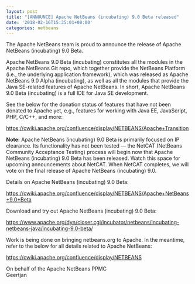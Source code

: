 ```yaml
---
layout: post
title: "[ANNOUNCE] Apache NetBeans (incubating) 9.0 Beta released"
date: '2018-02-16T15:35:01+00:00'
categories: netbeans
---
```

<p>
The Apache NetBeans team is proud to announce the release of Apache NetBeans (incubating) 9.0 Beta.
<p>
Apache NetBeans 9.0 Beta (incubating) constitutes all the modules in the Apache NetBeans Git repo, which together provide the NetBeans Platform (i.e., the underlying application framework), which was released as Apache NetBeans 9.0 Alpha (incubating), as well as all the modules that provide the Java SE-related features of Apache NetBeans. In short, Apache NetBeans 9.0 Beta (incubating) is a full IDE for Java SE development.
<p>
See the below for the donation status of features that have not been donated to Apache yet, e.g., features for working with Java EE, JavaScript, PHP, C/C++, and more:
<p>
<a href="https://cwiki.apache.org/confluence/display/NETBEANS/Apache+Transition">https://cwiki.apache.org/confluence/display/NETBEANS/Apache+Transition</a>
<p>
<b>Note:</b> Apache NetBeans (incubating) 9.0 Beta is primarily focused on IP clearance. Its functionality has not been tested — the NetCAT (NetBeans Community Acceptance Testing) process will begin now that Apache NetBeans (incubating) 9.0 Beta has been released. Watch this space for upcoming announcements about NetCAT. When NetCAT completes, we will vote on the final release of Apache NetBeans (incubating) 9.0.
<p>
Details on Apache NetBeans (incubating) 9.0 Beta:
<p>
<a href="https://cwiki.apache.org/confluence/display/NETBEANS/Apache+NetBeans+9.0+Beta">https://cwiki.apache.org/confluence/display/NETBEANS/Apache+NetBeans+9.0+Beta</a>
<p>
Download and try out Apache NetBeans (incubating) 9.0 Beta:
<p>
<a href="https://www.apache.org/dyn/closer.cgi/incubator/netbeans/incubating-netbeans-java/incubating-9.0-beta/">https://www.apache.org/dyn/closer.cgi/incubator/netbeans/incubating-netbeans-java/incubating-9.0-beta/</a>
<p>
Work is being done on bringing netbeans.org to Apache. In the meantime, refer to the below for all details related to Apache NetBeans:
<p>
<a href="https://cwiki.apache.org/confluence/display/NETBEANS">https://cwiki.apache.org/confluence/display/NETBEANS</a>
<p>
On behalf of the Apache NetBeans PPMC
<br/>
Geertjan
